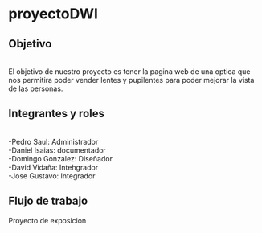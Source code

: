 # proyectoDWI

<h2>Objetivo </h2><br>
El objetivo de nuestro proyecto es tener la pagina web de una optica que nos permitira poder vender lentes y pupilentes para poder mejorar la vista de las personas.

<h2>Integrantes y roles </h2><br>
-Pedro Saul: Administrador <br>
-Daniel Isaias: documentador <br>
-Domingo Gonzalez: Diseñador <br>
-David Vidaña: Intehgrador <br>
-Jose Gustavo: Integrador <br>

<h2>Flujo de trabajo </h2>


Proyecto de exposicion
